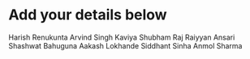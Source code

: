 # Add your details below
Harish Renukunta
Arvind Singh Kaviya
Shubham Raj
Raiyyan Ansari
Shashwat Bahuguna
Aakash Lokhande
Siddhant Sinha
Anmol Sharma

